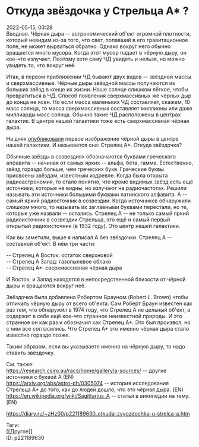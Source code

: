 Откуда звёздочка у Стрельца A* ?
=================================

   
 2022-05-15, 03:28   
  Вводная. Чёрная дыра -- астрономический об'ект огромной плотности, который невидим из-за того, что свет, попавший в его гравитационное поле, не может вырваться обратно. Однако вокруг него обычно вращается много мусора. Когда этот мусор падает в чёрную дыру, он кое-что излучает. Поэтому хотя саму ЧД увидеть и нельзя, но можно увидеть то, что вокруг неё.   
   
 Итак, в первом приближении ЧД бывают двух видов -- звёздной массы и сверхмассивные. Чёрные дыры звёздной массы получаются из больших звёзд в конце их жизни. Наше солнце слишком лёгкое, чтобы превратиться в ЧД. Способ появления сверхмассивных же чёрных дыр до конца не ясен. Но если масса маленьких ЧД составляет, скажем, 10 масс солнца, то масса сверхмассивных составляет миллионы или даже миллиарды масс солнца. Обычно такие ЧД расположены в центрах галактик. В центре нашей галактики тоже есть сверхмассивная чёрная дыра.   
   
 На днях  [опубликовали](https://habr.com/ru/company/first/blog/665418/)  первое изображение чёрной дыры в центре нашей галактики. И называется она: Стрелец А*. Откуда звёздочка?   
   
 Обычные звёзды в созвездиях обозначаются буквами греческого алфавита -- начиная от самых ярких -- альфа, бета, гамма. Естественно, звёзд гораздо больше, чем греческих букв. Греческие буквы присвоены звёздам, известным издревле. Когда была открыта радиоастрономия, то стало понятно, что кроме видимых звёзд есть ещё источники, которые не видны, но излучают на радиочастотах. Решили называть эти источники большими буквами латинского алфавита. A -- самый яркий радиосточник в созвездии. Когда источников обнаружили слишком много, то называть их заглавными буквами перестали, но те, которые уже назвали -- остались. Стрелец A -- не только самый яркий радиоисточник в созвездии Стрельца, это ещё и самый первый открытый радиоисточник (в 1932 году). Это центр нашей галактики.   
   
 Как вы заметили, выше я написал A без звёздочки. Стрелец A -- составной об'ект. В нём три части:   
   
 -- Стрелец А Восток: остаток сверхновой   
 -- Стрелец A Запад: газопылевое облако   
 -- Стрелец A*: сверхмассивная чёрная дыра   
   
 И Восток, и Запад находятся в непосредственной близости от чёрной дыры и вращаются вокруг неё.   
   
 Звёздочка была добавлена Робертом Брауном (Robert L. Brown) чтобы отличать чёрную дыру от всего об'екта. Сам Роберт Браун известен как раз тем, что обнаружил в 1974 году, что Стрелец A не цельный об'ект, а содержит в себе ещё кое-что странное неизвестной природы. И это странное он как раз и обозначил как Стрелец A*. Это был произвол, но с ним все согласились. Что Стрелец A* это именно чёрная дыра стало известно гораздо позже.   
   
 Таким образом, если вы указываете именно на чёрную дыру, то надо ставить звёздочку.   
   
 См. также:   
 <https://research.csiro.au/racs/home/gallery/a-sources/> -- другие источники с буквой A (EN)   
 <https://arxiv.org/abs/astro-ph/0305074> -- история исследования Стрельца A* до того, как до людей дошло, что это чёрная дыра. (EN)   
 <https://en.wikipedia.org/wiki/Sagittarius_A> -- статья в википедии на тему. (EN)   
    
 <https://diary.ru/~zHz00/p221189630_otkuda-zvyozdochka-u-strelca-a.htm>   
   
 Теги:   
 [[Другое]]   
 ID: p221189630